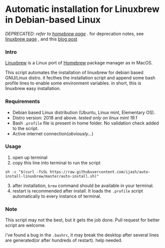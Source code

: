 # Automatic installation for Linuxbrew in Debian-based Linux
_DEPRECATED: refer to [homebrew page](https://docs.brew.sh/Homebrew-on-Linux)_ . for deprecation notes, see [linuxbrew page](https://github.com/Linuxbrew/brew) , and this [blog post](https://brew.sh/2019/02/02/homebrew-2.0.0/)

### Intro



[Linuxbrew](http://linuxbrew.sh/) is a Linux port of [Homebrew](https://brew.sh/) package manager as in MacOS.  

This script automates the installation of linuxbrew for debian based GNU/Linux distro.
it fecthes the installation script and append some bash profile lines to enable some environment variables.
in short, this is linuxbrew easy installation.

### Requirements
 - Debian based Linux distribution (Ubuntu, Linux mint, Elementary OS).
 - Distro version: 2018 and above. _tested only on linux mint 19.1_
 - Bash `.profile` file is present in home folder. No validation check added to the script.
 - Active internet connection(_obviously..._)
 
### Usage
1. open up terminal
2. copy this line into terminal to run the script
```
sh -c "$(curl -fsSL https://raw.githubusercontent.com/ijash/auto-install-linuxbrew/master/auto-install.sh)"
```
3. after installation, `brew` command should be available in your terminal.
4. restart is recommended after install. It loads the `.profile` script automatically to every instance of terminal.

### Note
This script may not the best, but it gets the job done.
Pull request for better script are welcome.

i've found a bug in the `.bashrc`, it may break the desktop after several lines are generated(or after hundreds of restart). help needed. 
